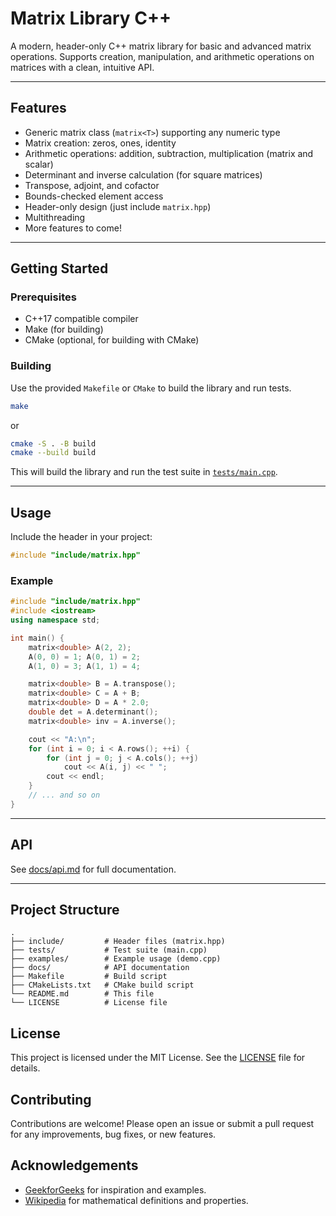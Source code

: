 # Matrix Library C++

A modern, header-only C++ matrix library for basic and advanced matrix operations. Supports creation, manipulation, and arithmetic operations on matrices with a clean, intuitive API.

---

## Features

- Generic matrix class (`matrix<T>`) supporting any numeric type
- Matrix creation: zeros, ones, identity
- Arithmetic operations: addition, subtraction, multiplication (matrix and scalar)
- Determinant and inverse calculation (for square matrices)
- Transpose, adjoint, and cofactor
- Bounds-checked element access
- Header-only design (just include `matrix.hpp`)
- Multithreading
- More features to come!

---

## Getting Started

### Prerequisites

- C++17 compatible compiler
- Make (for building)
- CMake (optional, for building with CMake)

### Building

Use the provided `Makefile` or `CMake` to build the library and run tests.

```sh
make
```

or

```sh
cmake -S . -B build
cmake --build build
```

This will build the library and run the test suite in [`tests/main.cpp`](tests/main.cpp).

---

## Usage

Include the header in your project:

```cpp
#include "include/matrix.hpp"
```

### Example

```cpp
#include "include/matrix.hpp"
#include <iostream>
using namespace std;

int main() {
    matrix<double> A(2, 2);
    A(0, 0) = 1; A(0, 1) = 2;
    A(1, 0) = 3; A(1, 1) = 4;

    matrix<double> B = A.transpose();
    matrix<double> C = A + B;
    matrix<double> D = A * 2.0;
    double det = A.determinant();
    matrix<double> inv = A.inverse();

    cout << "A:\n";
    for (int i = 0; i < A.rows(); ++i) {
        for (int j = 0; j < A.cols(); ++j)
            cout << A(i, j) << " ";
        cout << endl;
    }
    // ... and so on
}
```

---

## API

See [docs/api.md](docs/api.md) for full documentation.

---

## Project Structure

```
.
├── include/         # Header files (matrix.hpp)
├── tests/           # Test suite (main.cpp)
├── examples/        # Example usage (demo.cpp)
├── docs/            # API documentation
├── Makefile         # Build script
├── CMakeLists.txt   # CMake build script
└── README.md        # This file
└── LICENSE          # License file
```

## License

This project is licensed under the MIT License. See the [LICENSE](LICENSE) file for details.

## Contributing

Contributions are welcome! Please open an issue or submit a pull request for any improvements, bug fixes, or new features.

## Acknowledgements

- [GeekforGeeks](https://www.geeksforgeeks.org/) for inspiration and examples.
- [Wikipedia](https://www.wikipedia.org/) for mathematical definitions and properties.
